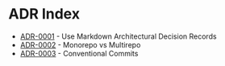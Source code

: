 # ADR Index

- [ADR-0001](0001-use-markdown-architectural-decision-records.md) - Use Markdown Architectural Decision Records
- [ADR-0002](0002-monorepo-vs-multirepo.md) - Monorepo vs Multirepo
- [ADR-0003](0003-conventional-commits.md) - Conventional Commits

